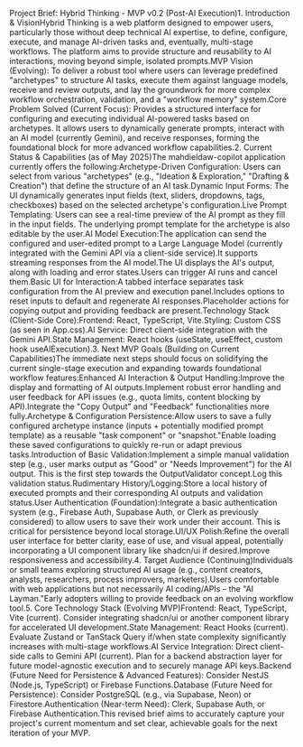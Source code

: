 Project Brief: Hybrid Thinking - MVP v0.2 (Post-AI Execution)1. Introduction & VisionHybrid Thinking is a web platform designed to empower users, particularly those without deep technical AI expertise, to define, configure, execute, and manage AI-driven tasks and, eventually, multi-stage workflows. The platform aims to provide structure and reusability to AI interactions, moving beyond simple, isolated prompts.MVP Vision (Evolving): To deliver a robust tool where users can leverage predefined "archetypes" to structure AI tasks, execute them against language models, receive and review outputs, and lay the groundwork for more complex workflow orchestration, validation, and a "workflow memory" system.Core Problem Solved (Current Focus): Provides a structured interface for configuring and executing individual AI-powered tasks based on archetypes. It allows users to dynamically generate prompts, interact with an AI model (currently Gemini), and receive responses, forming the foundational block for more advanced workflow capabilities.2. Current Status & Capabilities (as of May 2025)The mahdieldaw-copilot application currently offers the following:Archetype-Driven Configuration: Users can select from various "archetypes" (e.g., "Ideation & Exploration," "Drafting & Creation") that define the structure of an AI task.Dynamic Input Forms: The UI dynamically generates input fields (text, sliders, dropdowns, tags, checkboxes) based on the selected archetype's configuration.Live Prompt Templating: Users can see a real-time preview of the AI prompt as they fill in the input fields. The underlying prompt template for the archetype is also editable by the user.AI Model Execution:The application can send the configured and user-edited prompt to a Large Language Model (currently integrated with the Gemini API via a client-side service).It supports streaming responses from the AI model.The UI displays the AI's output, along with loading and error states.Users can trigger AI runs and cancel them.Basic UI for Interaction:A tabbed interface separates task configuration from the AI preview and execution panel.Includes options to reset inputs to default and regenerate AI responses.Placeholder actions for copying output and providing feedback are present.Technology Stack (Client-Side Core):Frontend: React, TypeScript, Vite.Styling: Custom CSS (as seen in App.css).AI Service: Direct client-side integration with the Gemini API.State Management: React hooks (useState, useEffect, custom hook useAIExecution).3. Next MVP Goals (Building on Current Capabilities)The immediate next steps should focus on solidifying the current single-stage execution and expanding towards foundational workflow features:Enhanced AI Interaction & Output Handling:Improve the display and formatting of AI outputs.Implement robust error handling and user feedback for API issues (e.g., quota limits, content blocking by API).Integrate the "Copy Output" and "Feedback" functionalities more fully.Archetype & Configuration Persistence:Allow users to save a fully configured archetype instance (inputs + potentially modified prompt template) as a reusable "task component" or "snapshot."Enable loading these saved configurations to quickly re-run or adapt previous tasks.Introduction of Basic Validation:Implement a simple manual validation step (e.g., user marks output as "Good" or "Needs Improvement") for the AI output. This is the first step towards the OutputValidator concept.Log this validation status.Rudimentary History/Logging:Store a local history of executed prompts and their corresponding AI outputs and validation status.User Authentication (Foundation):Integrate a basic authentication system (e.g., Firebase Auth, Supabase Auth, or Clerk as previously considered) to allow users to save their work under their account. This is critical for persistence beyond local storage.UI/UX Polish:Refine the overall user interface for better clarity, ease of use, and visual appeal, potentially incorporating a UI component library like shadcn/ui if desired.Improve responsiveness and accessibility.4. Target Audience (Continuing)Individuals or small teams exploring structured AI usage (e.g., content creators, analysts, researchers, process improvers, marketers).Users comfortable with web applications but not necessarily AI coding/APIs – the "AI Layman."Early adopters willing to provide feedback on an evolving workflow tool.5. Core Technology Stack (Evolving MVP)Frontend: React, TypeScript, Vite (current). Consider integrating shadcn/ui or another component library for accelerated UI development.State Management: React Hooks (current). Evaluate Zustand or TanStack Query if/when state complexity significantly increases with multi-stage workflows.AI Service Integration: Direct client-side calls to Gemini API (current). Plan for a backend abstraction layer for future model-agnostic execution and to securely manage API keys.Backend (Future Need for Persistence & Advanced Features): Consider NestJS (Node.js, TypeScript) or Firebase Functions.Database (Future Need for Persistence): Consider PostgreSQL (e.g., via Supabase, Neon) or Firestore.Authentication (Near-term Need): Clerk, Supabase Auth, or Firebase Authentication.This revised brief aims to accurately capture your project's current momentum and set clear, achievable goals for the next iteration of your MVP.
